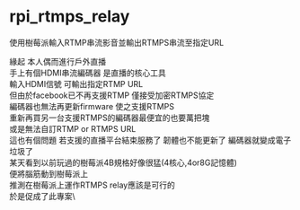 # rpi_rtmps_relay
使用樹莓派輸入RTMP串流影音並輸出RTMPS串流至指定URL

緣起
本人偶而進行戶外直播\
手上有個HDMI串流編碼器 是直播的核心工具\
輸入HDMI信號 可輸出指定RTMP URL\
但由於facebook已不再支援RTMP 僅接受加密RTMPS協定\
編碼器也無法再更新firmware 使之支援RTMPS\
重新再買另一台支援RTMPS的編碼器最便宜的也要萬把塊\
或是無法自訂RTMP or RTMPS URL\
這也有個問題 若支援的直播平台結束服務了 韌體也不能更新了 編碼器就變成電子垃圾了\
某天看到以前玩過的樹莓派4B規格好像很猛(4核心,4or8G記憶體)\
便將腦筋動到樹莓派上\
推測在樹莓派上運作RTMPS relay應該是可行的\
於是促成了此專案\
